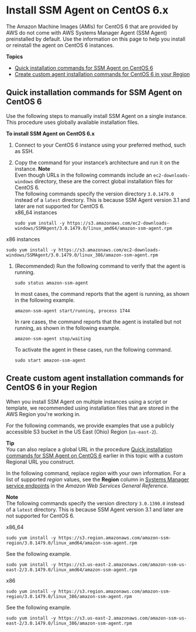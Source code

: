 # Install SSM Agent on CentOS 6\.x<a name="agent-install-centos-6"></a>

The Amazon Machine Images \(AMIs\) for CentOS 6 that are provided by AWS do not come with AWS Systems Manager Agent \(SSM Agent\) preinstalled by default\. Use the information on this page to help you install or reinstall the agent on CentOS 6 instances\.

**Topics**
+ [Quick installation commands for SSM Agent on CentOS 6](#quick-install-centos-6)
+ [Create custom agent installation commands for CentOS 6 in your Region](#custom-url-centos-6)

## Quick installation commands for SSM Agent on CentOS 6<a name="quick-install-centos-6"></a>

Use the following steps to manually install SSM Agent on a single instance\. This procedure uses globally available installation files\. 

**To install SSM Agent on CentOS 6\.x**

1. Connect to your CentOS 6 instance using your preferred method, such as SSH\. 

1. Copy the command for your instance’s architecture and run it on the instance\.
**Note**  
Even though URLs in the following commands include an `ec2-downloads-windows` directory, these are the correct global installation files for CentOS 6\.   
The following commands specify the version directory `3.0.1479.0` instead of a `latest` directory\. This is because SSM Agent version 3\.1 and later are not supported for CentOS 6\.  
x86\_64 instances  

   ```
   sudo yum install -y https://s3.amazonaws.com/ec2-downloads-windows/SSMAgent/3.0.1479.0/linux_amd64/amazon-ssm-agent.rpm
   ```  
x86 instances  

   ```
   sudo yum install -y https://s3.amazonaws.com/ec2-downloads-windows/SSMAgent/3.0.1479.0/linux_386/amazon-ssm-agent.rpm
   ```

1. \(Recommended\) Run the following command to verify that the agent is running\.

   ```
   sudo status amazon-ssm-agent
   ```

   In most cases, the command reports that the agent is running, as shown in the following example\.

   ```
   amazon-ssm-agent start/running, process 1744
   ```

   In rare cases, the command reports that the agent is installed but not running, as shown in the following example\.

   ```
   amazon-ssm-agent stop/waiting
   ```

   To activate the agent in these cases, run the following command\.

   ```
   sudo start amazon-ssm-agent
   ```

## Create custom agent installation commands for CentOS 6 in your Region<a name="custom-url-centos-6"></a>

When you install SSM Agent on multiple instances using a script or template, we recommended using installation files that are stored in the AWS Region you're working in\. 

For the following commands, we provide examples that use a publicly accessible S3 bucket in the US East \(Ohio\) Region \(`us-east-2`\)\. 

**Tip**  
You can also replace a global URL in the procedure [Quick installation commands for SSM Agent on CentOS 6](#quick-install-centos-6) earlier in this topic with a custom Regional URL you construct\.

In the following command, replace *region* with your own information\. For a list of supported *region* values, see the **Region** column in [Systems Manager service endpoints](https://docs.aws.amazon.com/general/latest/gr/ssm.html#ssm_region) in the *Amazon Web Services General Reference*\.

**Note**  
The following commands specify the version directory `3.0.1390.0` instead of a `latest` directory\. This is because SSM Agent version 3\.1 and later are not supported for CentOS 6\.

x86\_64  

```
sudo yum install -y https://s3.region.amazonaws.com/amazon-ssm-region/3.0.1479.0/linux_amd64/amazon-ssm-agent.rpm
```
See the following example\.  

```
sudo yum install -y https://s3.us-east-2.amazonaws.com/amazon-ssm-us-east-2/3.0.1479.0/linux_amd64/amazon-ssm-agent.rpm
```

x86  

```
sudo yum install -y https://s3.region.amazonaws.com/amazon-ssm-region/3.0.1479.0/linux_386/amazon-ssm-agent.rpm
```
See the following example\.  

```
sudo yum install -y https://s3.us-east-2.amazonaws.com/amazon-ssm-us-east-2/3.0.1479.0/linux_386/amazon-ssm-agent.rpm
```